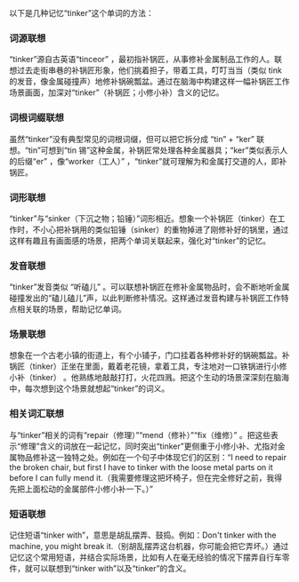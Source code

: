 以下是几种记忆“tinker”这个单词的方法：

### 词源联想
“tinker”源自古英语“tinceor” ，最初指补锅匠，从事修补金属制品工作的人。联想过去走街串巷的补锅匠形象，他们挑着担子，带着工具，叮叮当当（类似 tink 的发音，像金属碰撞声）地修补锅碗瓢盆。通过在脑海中构建这样一幅补锅匠工作场景画面，加深对“tinker”（补锅匠；小修小补）含义的记忆。 

### 词根词缀联想 
虽然“tinker”没有典型常见的词根词缀，但可以把它拆分成 “tin” + “ker” 联想。“tin”可想到“tin 锡”这种金属，补锅匠常处理各种金属器具；“ker”类似表示人的后缀“er” ，像“worker（工人）” ，“tinker”就可理解为和金属打交道的人，即补锅匠。 

### 词形联想
“tinker”与“sinker（下沉之物；铅锤）”词形相近。想象一个补锅匠（tinker）在工作时，不小心把补锅用的类似铅锤（sinker）的重物掉进了刚修补好的锅里，通过这样有趣且有画面感的场景，把两个单词关联起来，强化对“tinker”的记忆。 

### 发音联想 
“tinker”发音类似 “听磕儿” 。可以联想补锅匠在修补金属物品时，会不断地听金属碰撞发出的“磕儿磕儿”声，以此判断修补情况。这样通过发音构建与补锅匠工作特点相关联的场景，帮助记忆单词。 

### 场景联想 
想象在一个古老小镇的街道上，有个小铺子，门口挂着各种修补好的锅碗瓢盆。补锅匠（tinker）正坐在里面，戴着老花镜，拿着工具，专注地对一口铁锅进行小修小补（tinker） 。他熟练地敲敲打打，火花四溅。把这个生动的场景深深刻在脑海中，每次想到这个场景就想起“tinker”的词义。 

### 相关词汇联想 
与“tinker”相关的词有“repair（修理）”“mend（修补）”“fix（维修）” 。把这些表示“修理”含义的词放在一起记忆，同时突出“tinker”更侧重于小修小补、尤指对金属物品修补这一独特之处。例如在一个句子中体现它们的区别：“I need to repair the broken chair, but first I have to tinker with the loose metal parts on it before I can fully mend it.（我需要修理这把坏椅子，但在完全修好之前，我得先把上面松动的金属部件小修小补一下。）” 

### 短语联想 
记住短语“tinker with”，意思是胡乱摆弄、鼓捣。例如：Don't tinker with the machine, you might break it.（别胡乱摆弄这台机器，你可能会把它弄坏。）通过记忆这个常用短语，并结合实际场景，比如有人在毫无经验的情况下摆弄自行车零件，就可以联想到“tinker with”以及“tinker”的含义。 